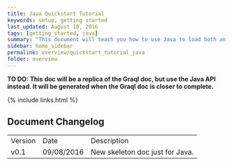 ```yaml
---
title: Java Quickstart Tutorial
keywords: setup, getting started
last_updated: August 10, 2016
tags: [getting_started, java]
summary: "This document will teach you how to use Java to load both an ontology and some data into a Mindmaps Graph."
sidebar: home_sidebar
permalink: overview/quickstart_tutorial_java
folder: overview
---
```


**TO DO: This doc will be a replica of the Graql doc, but use the Java API instead. It will be generated when the Graql doc is closer to complete.**



{% include links.html %}

## Document Changelog  

<table>
    <tr>
        <td>Version</td>
        <td>Date</td>
        <td>Description</td>        
    </tr>
    <tr>
        <td>v0.1</td>
        <td>09/08/2016</td>
        <td>New skeleton doc just for Java.</td>        
    </tr>
    
    
</table>
